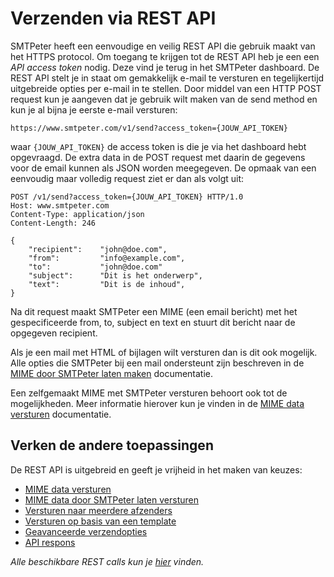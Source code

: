 # Verzenden via REST API

SMTPeter heeft een eenvoudige en veilig REST API die gebruik maakt van het HTTPS 
protocol. Om toegang te krijgen tot de REST API heb je een een *API access token* 
nodig. Deze vind je terug in het SMTPeter dashboard. De REST API stelt je in staat
om gemakkelijk e-mail te versturen en tegelijkertijd uitgebreide opties per e-mail
in te stellen. Door middel van een HTTP POST request kun je aangeven 
dat je gebruik wilt maken van de send method en kun je al bijna je eerste 
e-mail versturen:

```text
https://www.smtpeter.com/v1/send?access_token={JOUW_API_TOKEN}
```
waar `{JOUW_API_TOKEN}` de access token is die je via het dashboard hebt opgevraagd.
De extra data in de POST request met daarin de gegevens voor de email kunnen
als JSON worden meegegeven. De opmaak van een eenvoudig maar volledig request
ziet er dan als volgt uit:

```text
POST /v1/send?access_token={JOUW_API_TOKEN} HTTP/1.0
Host: www.smtpeter.com
Content-Type: application/json
Content-Length: 246

{
    "recipient":    "john@doe.com",
    "from":         "info@example.com",
    "to":           "john@doe.com"
    "subject":      "Dit is het onderwerp",
    "text":         "Dit is de inhoud",
}
```
Na dit request maakt SMTPeter een MIME (een email bericht) met
het gespecificeerde from, to, subject en text en stuurt dit bericht naar
de opgegeven recipient.

Als je een mail met HTML of bijlagen wilt versturen dan is dit ook mogelijk.
Alle opties die SMTPeter bij een mail ondersteunt zijn beschreven in de
[MIME door SMTPeter laten maken](rest-send-json) documentatie.

Een zelfgemaakt MIME met SMTPeter versturen behoort ook tot de mogelijkheden.
Meer informatie hierover kun je vinden in de [MIME data versturen](rest-mime)
documentatie.


## Verken de andere toepassingen

De REST API is uitgebreid en geeft je vrijheid in het maken van keuzes:

* [MIME data versturen](rest-mime)
* [MIME data door SMTPeter laten versturen](rest-send-json)
* [Versturen naar meerdere afzenders](rest-send-multiple-recipients)
* [Versturen op basis van een template](rest-send-template)
* [Geavanceerde verzendopties](rest-send-advanced)
* [API respons](rest-api-reaction)

*Alle beschikbare REST calls kun je [hier](all-rest-calls) vinden.*
